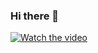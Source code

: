 ### Hi there 👋

[![Watch the video](https://i.imgur.com/vKb2F1B.png)](https://www.youtube.com/watch?v=dQw4w9WgXcQ)

<!--
**sai-bhargav/sai-bhargav** is a ✨ _special_ ✨ repository because its `README.md` (this file) appears on your GitHub profile.

Here are some ideas to get you started:

- 🔭 I’m currently working on ...
- 🌱 I’m currently learning ...
- 👯 I’m looking to collaborate on ...
- 🤔 I’m looking for help with ...
- 💬 Ask me about ...
- 📫 How to reach me: ...
- 😄 Pronouns: ...
- ⚡ Fun fact: ...
-->
